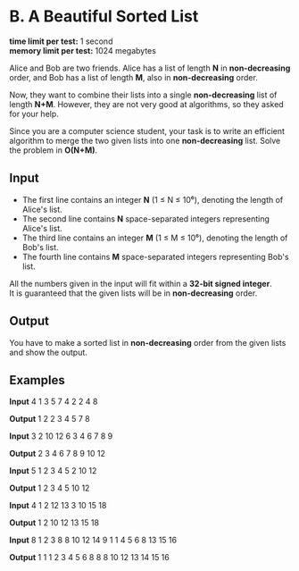 # B. A Beautiful Sorted List

**time limit per test:** 1 second  
**memory limit per test:** 1024 megabytes  

Alice and Bob are two friends. Alice has a list of length **N** in **non-decreasing** order, and Bob has a list of length **M**, also in **non-decreasing** order.  

Now, they want to combine their lists into a single **non-decreasing** list of length **N+M**. However, they are not very good at algorithms, so they asked for your help.  

Since you are a computer science student, your task is to write an efficient algorithm to merge the two given lists into one **non-decreasing** list. Solve the problem in **O(N+M)**.

## Input
- The first line contains an integer **N** (1 ≤ N ≤ 10⁶), denoting the length of Alice's list.  
- The second line contains **N** space-separated integers representing Alice's list.  
- The third line contains an integer **M** (1 ≤ M ≤ 10⁶), denoting the length of Bob's list.  
- The fourth line contains **M** space-separated integers representing Bob's list.  

All the numbers given in the input will fit within a **32-bit signed integer**.  
It is guaranteed that the given lists will be in **non-decreasing** order.

## Output
You have to make a sorted list in **non-decreasing** order from the given lists and show the output.

## Examples

**Input**
4
1 3 5 7
4
2 2 4 8

**Output**
1 2 2 3 4 5 7 8 

**Input**
3
2 10 12
6
3 4 6 7 8 9

**Output**
2 3 4 6 7 8 9 10 12

**Input**
5
1 2 3 4 5
2
10 12

**Output**
1 2 3 4 5 10 12

**Input**
4
1 2 12 13
3
10 15 18

**Output**
1 2 10 12 13 15 18

**Input**
8
1 2 3 8 8 10 12 14
9
1 1 4 5 6 8 13 15 16

**Output**
1 1 1 2 3 4 5 6 8 8 8 10 12 13 14 15 16 
